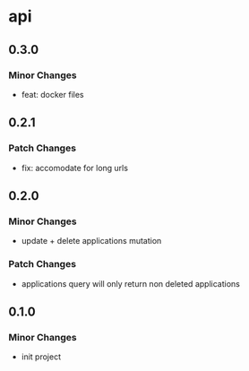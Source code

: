 # api

## 0.3.0

### Minor Changes

- feat: docker files

## 0.2.1

### Patch Changes

- fix: accomodate for long urls

## 0.2.0

### Minor Changes

- update + delete applications mutation

### Patch Changes

- applications query will only return non deleted applications

## 0.1.0

### Minor Changes

- init project
